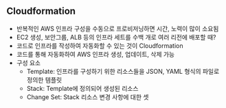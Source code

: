 ## Cloudformation
  * 반복적인 AWS 인프라 구성을 수동으로 프로비저닝하면 시간, 노력이 많이 소요됨
  * EC2 생성, 보안그룹, ALB 등의 인프라 세트를 수백 개로 여러 리전에 배포할 때?
  * 코드로 인프라를 작성하여 자동화할 수 있는 것이 Cloudformation
  * 코드를 통해 자동화하여 AWS 인프라 생성, 업데이트, 삭제 가능
  * 구성 요소
    * Template: 인프라를 구성하기 위한 리소스들을 JSON, YAML 형식의 파일로 정의한 템플릿
    * Stack: Template에 정의되어 생성된 리소스
    * Change Set: Stack 리소스 변경 사항에 대한 셋
  
